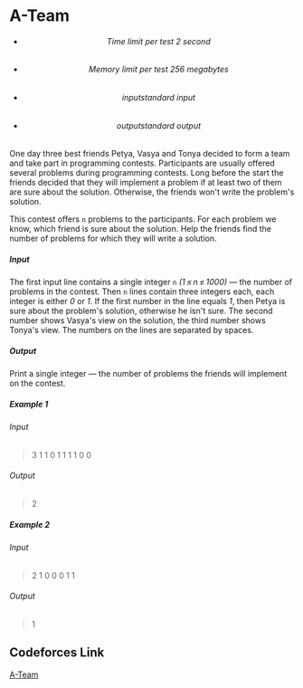# A-Team

- <h6> <center> Time limit per test 2 second </center> </h6>
- <h6> <center> Memory limit per test 256 megabytes </center> </h6>
- <h6> <center> inputstandard input </center> </h6>
- <h6> <center>outputstandard output </center> </h6>

One day three best friends Petya, Vasya and Tonya decided to form a team and take part in programming contests. Participants are usually offered several problems during programming contests. Long before the start the friends decided that they will implement a problem if at least two of them are sure about the solution. Otherwise, the friends won't write the problem's solution.

This contest offers `n` problems to the participants. For each problem we know, which friend is sure about the solution. Help the friends find the number of problems for which they will write a solution.

<h5>Input</h5>

The first input line contains a single integer `n` *(1 ≤ n ≤ 1000)* — the number of problems in the contest. Then `n` lines contain three integers each, each integer is either *0* or *1*. If the first number in the line equals *1*, then Petya is sure about the problem's solution, otherwise he isn't sure. The second number shows Vasya's view on the solution, the third number shows Tonya's view. The numbers on the lines are separated by spaces.


<h5>Output</h5>

Print a single integer — the number of problems the friends will implement on the contest.

<h5>Example 1</h5>

<h6>Input</h6>

>3
>1 1 0
>1 1 1
>1 0 0


<h6>Output</h6>

>2

<h5>Example 2</h5>

<h6>Input</h6>

>2
>1 0 0
>0 1 1


<h6>Output</h6>

>1


## Codeforces Link
[A-Team](https://codeforces.com/problemset/problem/231/A)
